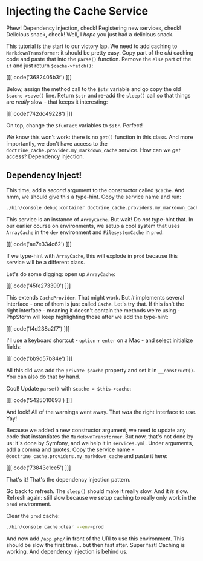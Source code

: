 # Injecting the Cache Service

Phew! Dependency injection, check! Registering new services, check! Delicious snack,
check! Well, I *hope* you just had a delicious snack.

This tutorial is the start to our victory lap. We need to add caching to `MarkdownTransformer`:
it should be pretty easy. Copy part of the *old* caching code and paste that into
the `parse()` function. Remove the `else` part of the `if` and just return `$cache->fetch()`:

[[[ code('3682405b3f') ]]]

Below, assign the method call to the `$str` variable and go copy the old `$cache->save()`
line. Return `$str` and re-add the `sleep()` call so that things are *really* slow - that
keeps it interesting:

[[[ code('742dc49228') ]]]

On top, change the `$funFact` variables to `$str`. Perfect!

*We* know this won't work: there is no `get()` function in this class. And more importantly,
we don't have access to the `doctrine_cache.provider.my_markdown_cache` service.
How can we *get* access? Dependency injection.

## Dependency Inject!

This time, add a *second* argument to the constructor called `$cache`. And hmm,
we should give this a type-hint. Copy the service name and run:

```bash
./bin/console debug:container doctrine_cache.providers.my_markdown_cache
```

This service is an instance of `ArrayCache`. But wait! Do *not* type-hint that. In
our earlier course on environments, we setup a cool system that uses `ArrayCache` in
the `dev` environment and `FilesystemCache` in `prod`:

[[[ code('ae7e334c62') ]]]

If we type-hint with `ArrayCache`, this will explode in `prod` because this service
will be a different class.

Let's do some digging: open up `ArrayCache`:

[[[ code('45fe273399') ]]]

This extends `CacheProvider`. That might work. But *it* implements several
interface - one of them is just called `Cache`. Let's try that. If this isn't
the right interface - meaning it doesn't contain the methods we're using - PhpStorm
will keep highlighting those after we add the type-hint:

[[[ code('f4d238a2f7') ]]]

I'll use a keyboard shortcut - `option` + `enter` on a Mac - and select initialize fields:

[[[ code('bb9d57b84e') ]]]

All this did was add the `private $cache` property and set it in `__construct()`.
You can also do that by hand.

Cool! Update `parse()` with `$cache = $this->cache`:

[[[ code('5425010693') ]]]

And look! All of the warnings went away. That *was* the right interface to use. Yay!

Because we added a new constructor argument, we need to update any code that instantiates
the `MarkdownTransformer`. But now, that's not done by us: it's done by Symfony,
and we help it in `services.yml`. Under arguments, add a comma and quotes. Copy
the service name - `@doctrine_cache.providers.my_markdown_cache` and paste it here:

[[[ code('73843e1ce5') ]]]

That's it! That's the dependency injection pattern.

Go back to refresh. The `sleep()` should make it really slow. And it *is* slow.
Refresh again: still slow because we setup caching to really only work in the `prod`
environment.

Clear the `prod` cache:

```bash
./bin/console cache:clear --env=prod
```

And now add `/app.php/` in front of the URI to use this environment. This should be
slow the first time... but then fast after. Super fast! Caching is working. And
dependency injection is behind us.
